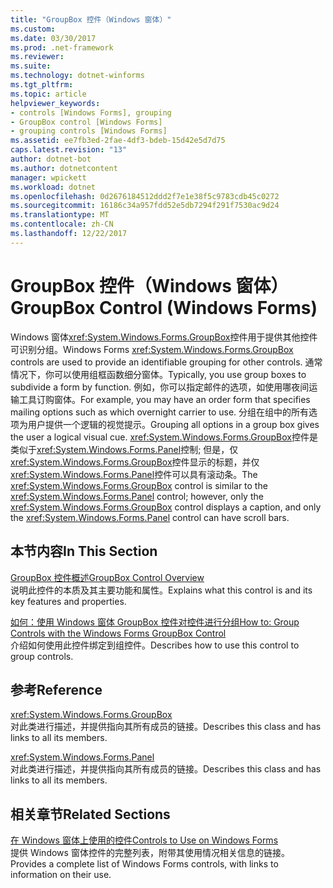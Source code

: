 ```yaml
---
title: "GroupBox 控件（Windows 窗体）"
ms.custom: 
ms.date: 03/30/2017
ms.prod: .net-framework
ms.reviewer: 
ms.suite: 
ms.technology: dotnet-winforms
ms.tgt_pltfrm: 
ms.topic: article
helpviewer_keywords:
- controls [Windows Forms], grouping
- GroupBox control [Windows Forms]
- grouping controls [Windows Forms]
ms.assetid: ee7fb3ed-2fae-4df3-bdeb-15d42e5d7d75
caps.latest.revision: "13"
author: dotnet-bot
ms.author: dotnetcontent
manager: wpickett
ms.workload: dotnet
ms.openlocfilehash: 0d2676184512ddd2f7e1e38f5c9783cdb45c0272
ms.sourcegitcommit: 16186c34a957fdd52e5db7294f291f7530ac9d24
ms.translationtype: MT
ms.contentlocale: zh-CN
ms.lasthandoff: 12/22/2017
---
```

# <a name="groupbox-control-windows-forms"></a><span data-ttu-id="1b00c-102">GroupBox 控件（Windows 窗体）</span><span class="sxs-lookup"><span data-stu-id="1b00c-102">GroupBox Control (Windows Forms)</span></span>
<span data-ttu-id="1b00c-103">Windows 窗体<xref:System.Windows.Forms.GroupBox>控件用于提供其他控件可识别分组。</span><span class="sxs-lookup"><span data-stu-id="1b00c-103">Windows Forms <xref:System.Windows.Forms.GroupBox> controls are used to provide an identifiable grouping for other controls.</span></span> <span data-ttu-id="1b00c-104">通常情况下，你可以使用组框函数细分窗体。</span><span class="sxs-lookup"><span data-stu-id="1b00c-104">Typically, you use group boxes to subdivide a form by function.</span></span> <span data-ttu-id="1b00c-105">例如，你可以指定邮件的选项，如使用哪夜间运输工具订购窗体。</span><span class="sxs-lookup"><span data-stu-id="1b00c-105">For example, you may have an order form that specifies mailing options such as which overnight carrier to use.</span></span> <span data-ttu-id="1b00c-106">分组在组中的所有选项为用户提供一个逻辑的视觉提示。</span><span class="sxs-lookup"><span data-stu-id="1b00c-106">Grouping all options in a group box gives the user a logical visual cue.</span></span> <span data-ttu-id="1b00c-107"><xref:System.Windows.Forms.GroupBox>控件是类似于<xref:System.Windows.Forms.Panel>控制; 但是，仅<xref:System.Windows.Forms.GroupBox>控件显示的标题，并仅<xref:System.Windows.Forms.Panel>控件可以具有滚动条。</span><span class="sxs-lookup"><span data-stu-id="1b00c-107">The <xref:System.Windows.Forms.GroupBox> control is similar to the <xref:System.Windows.Forms.Panel> control; however, only the <xref:System.Windows.Forms.GroupBox> control displays a caption, and only the <xref:System.Windows.Forms.Panel> control can have scroll bars.</span></span>  
  
## <a name="in-this-section"></a><span data-ttu-id="1b00c-108">本节内容</span><span class="sxs-lookup"><span data-stu-id="1b00c-108">In This Section</span></span>  
 [<span data-ttu-id="1b00c-109">GroupBox 控件概述</span><span class="sxs-lookup"><span data-stu-id="1b00c-109">GroupBox Control Overview</span></span>](../../../../docs/framework/winforms/controls/groupbox-control-overview-windows-forms.md)  
 <span data-ttu-id="1b00c-110">说明此控件的本质及其主要功能和属性。</span><span class="sxs-lookup"><span data-stu-id="1b00c-110">Explains what this control is and its key features and properties.</span></span>  
  
 [<span data-ttu-id="1b00c-111">如何：使用 Windows 窗体 GroupBox 控件对控件进行分组</span><span class="sxs-lookup"><span data-stu-id="1b00c-111">How to: Group Controls with the Windows Forms GroupBox Control</span></span>](../../../../docs/framework/winforms/controls/how-to-group-controls-with-the-windows-forms-groupbox-control.md)  
 <span data-ttu-id="1b00c-112">介绍如何使用此控件绑定到组控件。</span><span class="sxs-lookup"><span data-stu-id="1b00c-112">Describes how to use this control to group controls.</span></span>  
  
## <a name="reference"></a><span data-ttu-id="1b00c-113">参考</span><span class="sxs-lookup"><span data-stu-id="1b00c-113">Reference</span></span>  
 <xref:System.Windows.Forms.GroupBox>  
 <span data-ttu-id="1b00c-114">对此类进行描述，并提供指向其所有成员的链接。</span><span class="sxs-lookup"><span data-stu-id="1b00c-114">Describes this class and has links to all its members.</span></span>  
  
 <xref:System.Windows.Forms.Panel>  
 <span data-ttu-id="1b00c-115">对此类进行描述，并提供指向其所有成员的链接。</span><span class="sxs-lookup"><span data-stu-id="1b00c-115">Describes this class and has links to all its members.</span></span>  
  
## <a name="related-sections"></a><span data-ttu-id="1b00c-116">相关章节</span><span class="sxs-lookup"><span data-stu-id="1b00c-116">Related Sections</span></span>  
 [<span data-ttu-id="1b00c-117">在 Windows 窗体上使用的控件</span><span class="sxs-lookup"><span data-stu-id="1b00c-117">Controls to Use on Windows Forms</span></span>](../../../../docs/framework/winforms/controls/controls-to-use-on-windows-forms.md)  
 <span data-ttu-id="1b00c-118">提供 Windows 窗体控件的完整列表，附带其使用情况相关信息的链接。</span><span class="sxs-lookup"><span data-stu-id="1b00c-118">Provides a complete list of Windows Forms controls, with links to information on their use.</span></span>
